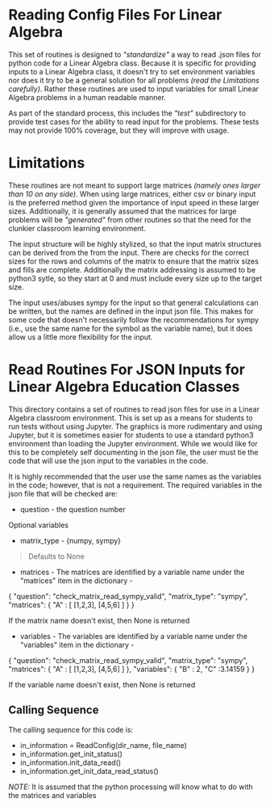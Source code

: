 #  Reading Config Files For Linear Algebra

This set of routines is designed to _"standardize"_ a way to read .json files for python code for a Linear Algebra class.  Because it is specific for providing inputs to a Linear Algebra class, it doesn't try to set environment variables nor does it try to be a general solution for all problems _(read the Limitations carefully)_.  Rather these routines are used to input variables for small Linear Algebra problems in a human readable manner.

As part of the standard process, this includes the _"test"_ subdirectory to provide test cases for the ability to read input for the problems.  These tests may not provide 100% coverage, but they will improve with usage.

# Limitations

These routines are not meant to support large matrices _(namely ones larger than 10 on any side)_.  When using large matrices, either csv or binary input is the preferred method given the importance of input speed in these larger sizes.  Additionally, it is generally assumed that the matrices for large problems will be _"generated"_ from other routines so that the need for the clunkier classroom learning environment.

The input structure will be highly stylized, so that the input matrix structures can be derived from the from the input.  There are checks for the correct sizes for the rows and columns of the matrix to ensure that the matrix sizes and fills are complete.  Additionally the matrix addressing is assumed to be python3 sytle, so they start at 0 and must include every size up to the target size.

The input uses/abuses sympy for the input so that general calculations can be written, but the names are defined in the input json file.  This makes for some code that doesn't necessarily follow the recommendations for sympy (i.e., use the same name for the symbol as the variable name), but it does allow us a little more flexibility for the input.

#  Read Routines For JSON Inputs for Linear Algebra Education Classes

This directory contains a set of routines to read json files for use in a Linear Algebra classroom environment.  This is set up as a means for students to run tests without using Jupyter.  The graphics is more rudimentary and using Jupyter, but it is sometimes easier for students to use a standard python3 environment than loading the Jupyter environment.  While we would like for this to be completely self documenting in the json file, the user must tie the code that will use the json input to the variables in the code.

It is highly recommended that the user use the same names as the variables in the code; however, that is not a requirement.  The required variables in the json file that will be checked are:

*  question - the question number

Optional variables

*  matrix_type - {numpy, sympy}
>Defaults to None

*  matrices - The matrices are identified by a variable name under the "matrices" item in the dictionary -

{
    "question": "check_matrix_read_sympy_valid",
    "matrix_type": "sympy",
    "matrices": {
        "A" : [
            [1,2,3],
            [4,5,6]
        ]
    }
}

If the matrix name doesn't exist, then None is returned

*  variables - The variables are identified by a variable name under the "variables" item in the dictionary -

{
    "question": "check_matrix_read_sympy_valid",
    "matrix_type": "sympy",
    "matrices": {
        "A" : [
            [1,2,3],
            [4,5,6]
        ]
    },
    "variables": {
        "B" : 2,
        "C" :3.14159
    }
}

If the variable name doesn't exist, then None is returned

##  Calling Sequence

The calling sequence for this code is:

*  in_information = ReadConfig(dir_name, file_name)
*  in_information.get_init_status()
*  in_information.init_data_read()
*  in_information.get_init_data_read_status()

_NOTE:_  It is assumed that the python processing will know what to do with the matrices and variables